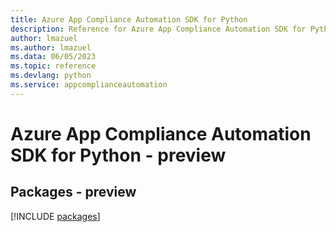 ```yaml
---
title: Azure App Compliance Automation SDK for Python
description: Reference for Azure App Compliance Automation SDK for Python
author: lmazuel
ms.author: lmazuel
ms.data: 06/05/2023
ms.topic: reference
ms.devlang: python
ms.service: appcomplianceautomation
---
```

# Azure App Compliance Automation SDK for Python - preview
## Packages - preview
[!INCLUDE [packages](app-compliance-automation-index.md)]